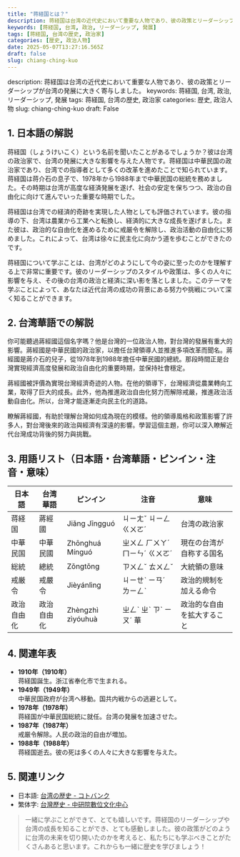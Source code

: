 ```yaml
---
title: "蒋経国とは？"
description: 蒋経国は台湾の近代史において重要な人物であり、彼の政策とリーダーシップが台湾の発展に大きく寄与しました。
keywords: [蒋経国, 台湾, 政治, リーダーシップ, 発展]
tags: [蒋経国, 台湾の歴史, 政治家]
categories: [歴史, 政治人物]
date: 2025-05-07T13:27:16.565Z
draft: false
slug: chiang-ching-kuo
---
```


description: 蒋経国は台湾の近代史において重要な人物であり、彼の政策とリーダーシップが台湾の発展に大きく寄与しました。
keywords: 蒋経国, 台湾, 政治, リーダーシップ, 発展
tags: 蒋経国, 台湾の歴史, 政治家
categories: 歴史, 政治人物
slug: chiang-ching-kuo
draft: False

## 1. 日本語の解説
蒋経国（しょうけいこく）という名前を聞いたことがあるでしょうか？彼は台湾の政治家で、台湾の発展に大きな影響を与えた人物です。蒋経国は中華民国の政治家であり、台湾での指導者として多くの改革を進めたことで知られています。蒋経国は蒋介石の息子で、1978年から1988年まで中華民国の総統を務めました。その時期は台湾が高度な経済発展を遂げ、社会の安定を保ちつつ、政治の自由化に向けて進んでいった重要な時期でした。

蒋経国は台湾での経済的奇跡を実現した人物としても評価されています。彼の指導の下、台湾は農業から工業へと転換し、経済的に大きな成長を遂げました。また彼は、政治的な自由化を進めるために戒厳令を解除し、政治活動の自由化に努めました。これによって、台湾は徐々に民主化に向かう道を歩むことができたのです。

蒋経国について学ぶことは、台湾がどのようにして今の姿に至ったのかを理解する上で非常に重要です。彼のリーダーシップのスタイルや政策は、多くの人々に影響を与え、その後の台湾の政治と経済に深い影を落としました。このテーマを学ぶことによって、あなたは近代台湾の成功の背景にある努力や挑戦について深く知ることができます。

## 2. 台湾華語での解説
你可能聽過蔣經國這個名字嗎？他是台灣的一位政治人物，對台灣的發展有重大的影響。蔣經國是中華民國的政治家，以擔任台灣領導人並推進多項改革而聞名。蔣經國是蔣介石的兒子，從1978年到1988年擔任中華民國的總統。那段時間正是台灣實現經濟高度發展和政治自由化的重要時期，並保持社會穩定。

蔣經國被評價為實現台灣經濟奇迹的人物。在他的領導下，台灣經濟從農業轉向工業，取得了巨大的成長。此外，他為推進政治自由化努力而解除戒嚴，推進政治活動自由化。所以，台灣才能逐漸走向民主化的道路。

瞭解蔣經國，有助於理解台灣如何成為現在的模樣。他的領導風格和政策影響了許多人，對台灣後來的政治與經濟有深遠的影響。學習這個主題，你可以深入瞭解近代台灣成功背後的努力與挑戰。

## 3. 用語リスト（日本語・台湾華語・ピンイン・注音・意味）
| 日本語       | 台湾華語   | ピンイン     | 注音       | 意味                                |
|--------------|------------|-------------|------------|-----------------------------------|
| 蒋経国       | 蔣經國     | Jiǎng Jīngguó | ㄐㄧㄤˇ ㄐㄧㄥ ㄍㄨㄛˊ  | 台湾の政治家                          |
| 中華民国     | 中華民國   | Zhōnghuá Mínguó | ㄓㄨㄥ ㄏㄨㄚˊ ㄇㄧㄣˊ ㄍㄨㄛˊ | 現在の台湾が自称する国名             |
| 総統         | 總統       | Zǒngtǒng    | ㄗㄨㄥˇ ㄊㄨㄥˇ   | 大統領の意味                          |
| 戒厳令       | 戒嚴令     | Jièyánlìng  | ㄐㄧㄝˋ ㄧㄢˊ ㄌㄧㄥˋ | 政治的規制を加える命令                  |
| 政治自由化   | 政治自由化 | Zhèngzhì zìyóuhuà | ㄓㄥˋ ㄓˋ ㄗˋ ㄧㄡˊ 華 | 政治的な自由を拡大すること               |

## 4. 関連年表
- **1910年（1910年）**  
  蒋経国誕生。浙江省奉化市で生まれる。
- **1949年（1949年）**  
  中華民国政府が台湾へ移動。国共内戦からの逃避として。
- **1978年（1978年）**  
  蒋経国が中華民国総統に就任。台湾の発展を加速させた。
- **1987年（1987年）**  
  戒厳令解除。人民の政治的自由が増加。
- **1988年（1988年）**  
  蒋経国逝去。彼の死は多くの人々に大きな影響を与えた。

## 5. 関連リンク
- 日本語: [台湾の歴史 - コトバンク](https://kotobank.jp/word/台湾の歴史-2046886)
- 繁体字: [台灣歷史 - 中研院數位文化中心](https://ndaip.sinica.edu.tw/contentT.jsp?option_id=2666&index_id=5)

>一緒に学ぶことができて、とても嬉しいです。蒋経国のリーダーシップや台湾の成長を知ることができ、とても感動しました。彼の政策がどのように台湾の未来を切り開いたのかを考えると、私たちにも学ぶべきことがたくさんあると思います。これからも一緒に歴史を学びましょう！
